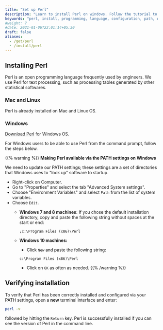 ```yaml
---
title: "Set up Perl"
description: "Learn to install Perl on windows. Follow the tutorial to see how you can add Perl to path in windows and how to set up Perl environment variables."
keywords: "perl, install, programming, language, configuration, path, windows, environment variables"
#weight: 7
#date: 2021-01-06T22:01:14+05:30
draft: false
aliases:
  - /get/perl
  - /install/perl
---
```


## Installing Perl

Perl is an open programming language frequently used by engineers. We use Perl for text processing, such as processing tables generated by other statistical softwares.

### Mac and Linux

Perl is already installed on Mac and Linux OS.

### Windows

[Download Perl](https://www.perl.org/get.html) for Windows OS.

For Windows users to be able to use Perl from the command prompt, follow the steps below.

{{% warning %}}
**Making Perl available via the PATH settings on Windows**

We need to update our PATH settings; these settings are a set of directories that Windows uses to "look up" software to startup.

- Right-click on Computer.
- Go to "Properties" and select the tab "Advanced System settings".
- Choose "Environment Variables" and select `Path` from the list of system variables.
- Choose `Edit`.
	- **Windows 7 and 8 machines:**
		If you chose the default installation directory, copy and paste the following string without spaces at the start or end:

       `;c:\Program Files (x86)\Perl`

	- **Windows 10 machines:**
		- Click `New` and paste the following string:

       `c:\Program Files (x86)\Perl`

		- Click on `OK` as often as needed.
{{% /warning %}}

## Verifying installation

To verify that Perl has been correctly installed and configured via your PATH settings,
open a **new** terminal interface and enter:

```bash
perl -v
```

followed by hitting the `Return` key. Perl is successfully installed if you can see the version of Perl in the command line.
